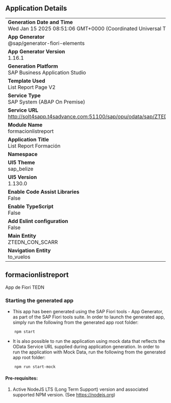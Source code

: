 ## Application Details
|               |
| ------------- |
|**Generation Date and Time**<br>Wed Jan 15 2025 08:51:06 GMT+0000 (Coordinated Universal Time)|
|**App Generator**<br>@sap/generator-fiori-elements|
|**App Generator Version**<br>1.16.1|
|**Generation Platform**<br>SAP Business Application Studio|
|**Template Used**<br>List Report Page V2|
|**Service Type**<br>SAP System (ABAP On Premise)|
|**Service URL**<br>http://solt4sapp.t4sadvance.com:51100/sap/opu/odata/sap/ZTEDN_CON_SCARR_CDS|
|**Module Name**<br>formacionlistreport|
|**Application Title**<br>List Report Formación|
|**Namespace**<br>|
|**UI5 Theme**<br>sap_belize|
|**UI5 Version**<br>1.130.0|
|**Enable Code Assist Libraries**<br>False|
|**Enable TypeScript**<br>False|
|**Add Eslint configuration**<br>False|
|**Main Entity**<br>ZTEDN_CON_SCARR|
|**Navigation Entity**<br>to_vuelos|

## formacionlistreport

App de Fiori TEDN

### Starting the generated app

-   This app has been generated using the SAP Fiori tools - App Generator, as part of the SAP Fiori tools suite.  In order to launch the generated app, simply run the following from the generated app root folder:

```
    npm start
```

- It is also possible to run the application using mock data that reflects the OData Service URL supplied during application generation.  In order to run the application with Mock Data, run the following from the generated app root folder:

```
    npm run start-mock
```

#### Pre-requisites:

1. Active NodeJS LTS (Long Term Support) version and associated supported NPM version.  (See https://nodejs.org)


